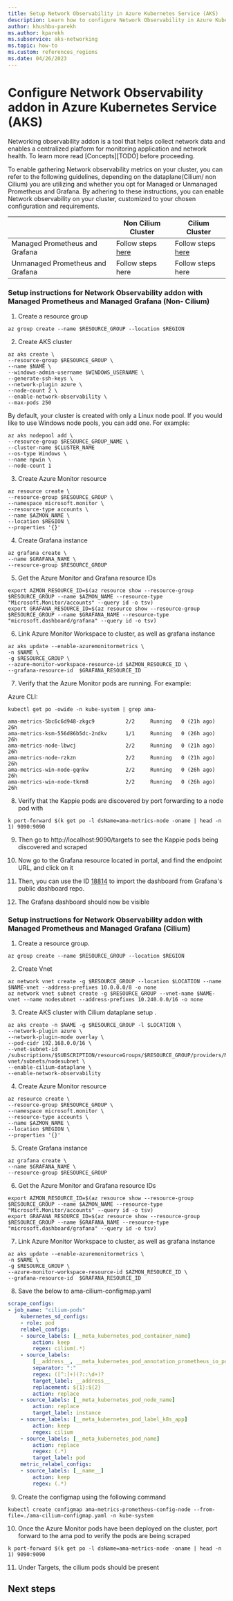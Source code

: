 ```yaml
---
title: Setup Network Observability in Azure Kubernetes Service (AKS)
description: Learn how to configure Network Observability in Azure Kubernetes Service (AKS), including setting up visualization using Azure Managed Prometheus and Azure Managed Grafana.
author: khushbu-parekh
ms.author: kparekh
ms.subservice: aks-networking
ms.topic: how-to
ms.custom: references_regions
ms.date: 04/26/2023
---
```


# Configure Network Observability addon in Azure Kubernetes Service (AKS)

Networking observability addon is a tool that helps collect network data and enables a centralized platform for monitoring application and network health. To learn more read [Concepts][TODO] before proceeding.

To enable gathering Network observability metrics on your cluster, you can refer to the following guidelines, depending on the dataplane(Cilium/ non Cilium) you are utilizing and whether you opt for Managed or Unmanaged Prometheus and Grafana. By adhering to these instructions, you can enable Network observability on your cluster, customized to your chosen configuration and requirements.

|  | Non Cilium Cluster | Cilium Cluster |
|--|--|--| 
|Managed Prometheus and Grafana |Follow steps [here](#setup-instructions-for-network-observability-addon-with-managed-prometheus-and-managed-grafana-non--cilium) | Follow steps [here](#setup-instructions-for-network-observability-addon-with-managed-prometheus-and-managed-grafana-cilium)|
|Unmanaged Prometheus and Grafana | Follow steps here | Follow steps here |


### Setup instructions for Network Observability addon with Managed Prometheus and Managed Grafana (Non- Cilium)    

1) Create a resource group
```azurecli
az group create --name $RESOURCE_GROUP --location $REGION
```

2) Create AKS cluster
```azurecli
az aks create \
--resource-group $RESOURCE_GROUP \
--name $NAME \
--windows-admin-username $WINDOWS_USERNAME \
--generate-ssh-keys \
--network-plugin azure \
--node-count 2 \
--enable-network-observability \
--max-pods 250
```

By default, your cluster is created with only a Linux node pool. If you would like to use Windows node pools, you can add one. For example:

```azurecli
az aks nodepool add \
--resource-group $RESOURCE_GROUP_NAME \
--cluster-name $CLUSTER_NAME 
--os-type Windows \
--name npwin \
--node-count 1
```

3) Create Azure Monitor resource
```azurecli
az resource create \
--resource-group $RESOURCE_GROUP \
--namespace microsoft.monitor \
--resource-type accounts \
--name $AZMON_NAME \
--location $REGION \
--properties '{}'
```

4) Create Grafana instance
```azurecli
az grafana create \
--name $GRAFANA_NAME \
--resource-group $RESOURCE_GROUP
```

5) Get the Azure Monitor and Grafana resource IDs
```azurecli
export AZMON_RESOURCE_ID=$(az resource show --resource-group $RESOURCE_GROUP --name $AZMON_NAME --resource-type "Microsoft.Monitor/accounts" --query id -o tsv)
export GRAFANA_RESOURCE_ID=$(az resource show --resource-group $RESOURCE_GROUP --name $GRAFANA_NAME --resource-type "microsoft.dashboard/grafana" --query id -o tsv)
```

6) Link Azure Monitor Workspace to cluster, as well as grafana instance
```azurecli
az aks update --enable-azuremonitormetrics \
-n $NAME \
-g $RESOURCE_GROUP \
--azure-monitor-workspace-resource-id $AZMON_RESOURCE_ID \
--grafana-resource-id  $GRAFANA_RESOURCE_ID
```

7) Verify that the Azure Monitor pods are running. For example:

Azure CLI:
```azurecli
kubectl get po -owide -n kube-system | grep ama-
```

```azurecli
ama-metrics-5bc6c6d948-zkgc9          2/2     Running   0 (21h ago)   26h
ama-metrics-ksm-556d86b5dc-2ndkv      1/1     Running   0 (26h ago)   26h
ama-metrics-node-lbwcj                2/2     Running   0 (21h ago)   26h
ama-metrics-node-rzkzn                2/2     Running   0 (21h ago)   26h
ama-metrics-win-node-gqnkw            2/2     Running   0 (26h ago)   26h
ama-metrics-win-node-tkrm8            2/2     Running   0 (26h ago)   26h
```

8) Verify that the Kappie pods are discovered by port forwarding to a node pod with
```azurecli
k port-forward $(k get po -l dsName=ama-metrics-node -oname | head -n 1) 9090:9090
```

9) Then go to http://localhost:9090/targets to see the Kappie pods being discovered and scraped

10) Now go to the Grafana resource located in portal, and find the endpoint URL, and click on it

11) Then, you can use the ID [18814](https://grafana.com/grafana/dashboards/18814/edit) to import the dashboard from Grafana's public dashboard repo.

12) The Grafana dashboard should now be visible


### Setup instructions for Network Observability addon with Managed Prometheus and Managed Grafana (Cilium)    
1) 	Create a resource group.
```azurecli
az group create --name $RESOURCE_GROUP --location $REGION
```

2)	Create Vnet 
```azurecli 
az network vnet create -g $RESOURCE_GROUP --location $LOCATION --name $NAME-vnet --address-prefixes 10.0.0.0/8 -o none
az network vnet subnet create -g $RESOURCE_GROUP --vnet-name $NAME-vnet --name nodesubnet --address-prefixes 10.240.0.0/16 -o none
```         

3)	Create AKS cluster with Cilium dataplane setup .
```azurecli
az aks create -n $NAME -g $RESOURCE_GROUP -l $LOCATION \
--network-plugin azure \
--network-plugin-mode overlay \
--pod-cidr 192.168.0.0/16 \
--vnet-subnet-id /subscriptions/$SUBSCRIPTION/resourceGroups/$RESOURCE_GROUP/providers/Microsoft.Network/virtualNetworks/$NAME-vnet/subnets/nodesubnet \
--enable-cilium-dataplane \
--enable-network-observability
```  

4) Create Azure Monitor resource
```azurecli
az resource create \
--resource-group $RESOURCE_GROUP \
--namespace microsoft.monitor \
--resource-type accounts \
--name $AZMON_NAME \
--location $REGION \
--properties '{}'
```

5) Create Grafana instance
```azurecli
az grafana create \
--name $GRAFANA_NAME \
--resource-group $RESOURCE_GROUP
```

6) Get the Azure Monitor and Grafana resource IDs
```azurecli
export AZMON_RESOURCE_ID=$(az resource show --resource-group $RESOURCE_GROUP --name $AZMON_NAME --resource-type "Microsoft.Monitor/accounts" --query id -o tsv)
export GRAFANA_RESOURCE_ID=$(az resource show --resource-group $RESOURCE_GROUP --name $GRAFANA_NAME --resource-type "microsoft.dashboard/grafana" --query id -o tsv)
```

7) Link Azure Monitor Workspace to cluster, as well as grafana instance
```azurecli
az aks update --enable-azuremonitormetrics \
-n $NAME \
-g $RESOURCE_GROUP \
--azure-monitor-workspace-resource-id $AZMON_RESOURCE_ID \
--grafana-resource-id  $GRAFANA_RESOURCE_ID
```

8) Save the below to ama-cilium-configmap.yaml
```yml
scrape_configs:
- job_name: "cilium-pods"
    kubernetes_sd_configs:
    - role: pod
    relabel_configs:
    - source_labels: [__meta_kubernetes_pod_container_name]
        action: keep
        regex: cilium(.*)
    - source_labels:
        [__address__, __meta_kubernetes_pod_annotation_prometheus_io_port]
        separator: ":"
        regex: ([^:]+)(?::\d+)?
        target_label: __address__
        replacement: ${1}:${2}
        action: replace
    - source_labels: [__meta_kubernetes_pod_node_name]
        action: replace
        target_label: instance
    - source_labels: [__meta_kubernetes_pod_label_k8s_app]
        action: keep
        regex: cilium
    - source_labels: [__meta_kubernetes_pod_name]
        action: replace
        regex: (.*)
        target_label: pod
    metric_relabel_configs:
    - source_labels: [__name__]
        action: keep
        regex: (.*)
```

9) Create the configmap using the following command 
```azurecli
kubectl create configmap ama-metrics-prometheus-config-node --from-file=./ama-cilium-configmap.yaml -n kube-system
```

10) Once the Azure Monitor pods have been deployed on the cluster, port forward to the ama pod to verify the pods are being scraped
```azurecli
k port-forward $(k get po -l dsName=ama-metrics-node -oname | head -n 1) 9090:9090
```

11) Under Targets, the cilium pods should be present


## Next steps

<!-- LINKS - internal -->
[az-provider-registe
r]: /cli/azure/provider#az-provider-register
[az-feature-register]: /cli/azure/feature#az-feature-register
[az-feature-show]: /cli/azure/feature#az-feature-show
[az-install-cli]: /cli/azure/install-azure-cli
[aks-egress]: limit-egress-traffic.md
[aks-network-policies]: use-network-policies.md
[nsg]: ../virtual-network/network-security-groups-overview.md
